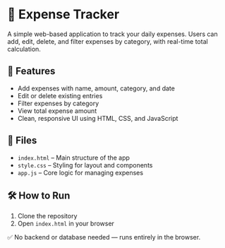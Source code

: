 # 💸 Expense Tracker

A simple web-based application to track your daily expenses. Users can add, edit, delete, and filter expenses by category, with real-time total calculation.

## 🚀 Features

- Add expenses with name, amount, category, and date  
- Edit or delete existing entries  
- Filter expenses by category  
- View total expense amount  
- Clean, responsive UI using HTML, CSS, and JavaScript  

## 📂 Files

- `index.html` – Main structure of the app  
- `style.css` – Styling for layout and components  
- `app.js` – Core logic for managing expenses  

## 🛠️ How to Run

1. Clone the repository  
2. Open `index.html` in your browser  

✅ No backend or database needed — runs entirely in the browser.

